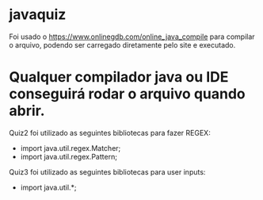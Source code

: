 # javaquiz

Foi usado o https://www.onlinegdb.com/online_java_compile para compilar o arquivo, podendo ser carregado diretamente pelo site e executado.
# Qualquer compilador java ou IDE conseguirá rodar o arquivo quando abrir.


Quiz2 foi utilizado as seguintes bibliotecas para fazer REGEX:
 - import java.util.regex.Matcher;
 - import java.util.regex.Pattern;

Quiz3 foi utilizado as seguintes bibliotecas para user inputs:
- import java.util.*;
